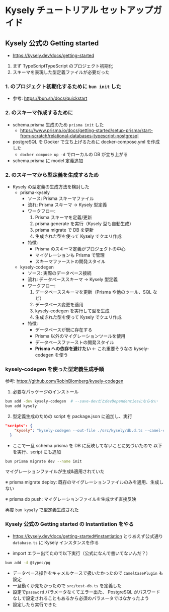 # Kysely チュートリアル セットアップガイド

## Kysely 公式の Getting started

- https://kysely.dev/docs/getting-started

1. まず TypeScriptTypeScript のプロジェクト初期化
2. スキーマを表現した型定義ファイルが必要だった

### 1. のプロジェクト初期化するために `bun init` した

- 参考: https://bun.sh/docs/quickstart

### 2. のスキーマ作成するために

- schema.prisma 生成のため `prisma init` した
  - https://www.prisma.io/docs/getting-started/setup-prisma/start-from-scratch/relational-databases-typescript-postgresql
- postgreSQL を Docker で立ち上げるために docker-compose.yml を作成した
  - `docker compose up -d` でローカルの DB が立ち上がる
- schema.prisma に model 定義追加

### 2. のスキーマから型定義を生成するため

- Kysely の型定義の生成方法を検討した
  - prisma-kysely
    - ソース: Prisma スキーマファイル
    - 流れ: Prisma スキーマ → Kysely 型定義
    - ワークフロー:
      1. Prisma スキーマを定義/更新
      2. prisma generate を実行（Kysely 型も自動生成）
      3. prisma migrate で DB を更新
      4. 生成された型を使って Kysely でクエリ作成
    - 特徴:
      - Prisma のスキーマ定義がプロジェクトの中心
      - マイグレーションも Prisma で管理
      - スキーマファーストの開発スタイル
  - kysely-codegen
    - ソース: 実際のデータベース接続
    - 流れ: データベーススキーマ → Kysely 型定義
    - ワークフロー:
      1. データベーススキーマを更新（Prisma や他のツール、SQL など）
      2. データベース変更を適用
      3. kysely-codegen を実行して型を生成
      4. 生成された型を使って Kysely でクエリ作成
    - 特徴:
      - データベースが既に存在する
      - Prisma 以外のマイグレーションツールを使用
      - データベースファーストの開発スタイル
      - **Prisma への依存を避けたい** ← これ重要そうなの kysely-codegen を使う

### kysely-codegen を使った型定義生成手順

参考: https://github.com/RobinBlomberg/kysely-codegen

1. 必要なパッケージのインストール

```bash
bun add -dev kysely-codegen  # --save-devだとdevDependenciesにならない
bun add kysely
```

2. 型定義生成のための script を package.json に追加し、実行

```json
"scripts": {
    "kysely": "kysely-codegen --out-file ./src/kysely/db.d.ts --camel-case --runtime-enums=false"
  }
```

- ここで一旦 schema.prisma を DB に反映してないことに気づいたので
  以下を実行、script にも追加

```bash
bun prisma migrate dev --name init
```

マイグレーションファイルが生成&適用されていた

※ prisma migrate deploy: 既存のマイグレーションファイルのみを適用、生成しない

※ prisma db push: マイグレーションファイルを生成せず直接反映

再度 `bun kysely` で型定義生成された

### Kysely 公式の Getting started の Instantiation をやる

- https://kysely.dev/docs/getting-started#instantiation
  とりあえず公式通り`database.ts` に Kysely インスタンスを作る

- import エラー出てたので以下実行（公式になんで書いてないんだ？）

```bash
bun add -d @types/pg
```

- データベース操作をキャメルケースで扱いたかったので `CamelCasePlugin` も設定
- 一旦動くか見たかったので `src/test-db.ts` を定義した
- 設定で`password` パラメータなくてエラー出た、 PostgreSQL がパスワードなしで設定されることもあるから必須のパラメータではなかったよう
- 設定したら実行できた
